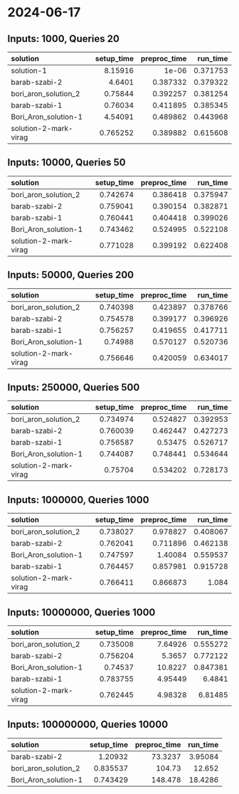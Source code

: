 # 2024-06-17

## Inputs: 1000, Queries 20

| solution              |   setup_time |   preproc_time |   run_time |
|:----------------------|-------------:|---------------:|-----------:|
| solution-1            |     8.15916  |       1e-06    |   0.371753 |
| barab-szabi-2         |     4.6401   |       0.387332 |   0.379322 |
| bori_aron_solution_2  |     0.75844  |       0.392257 |   0.381254 |
| barab-szabi-1         |     0.76034  |       0.411895 |   0.385345 |
| Bori_Aron_solution-1  |     4.54091  |       0.489862 |   0.443968 |
| solution-2-mark-virag |     0.765252 |       0.389882 |   0.615608 |

## Inputs: 10000, Queries 50

| solution              |   setup_time |   preproc_time |   run_time |
|:----------------------|-------------:|---------------:|-----------:|
| bori_aron_solution_2  |     0.742674 |       0.386418 |   0.375947 |
| barab-szabi-2         |     0.759041 |       0.390154 |   0.382871 |
| barab-szabi-1         |     0.760441 |       0.404418 |   0.399026 |
| Bori_Aron_solution-1  |     0.743462 |       0.524995 |   0.522108 |
| solution-2-mark-virag |     0.771028 |       0.399192 |   0.622408 |

## Inputs: 50000, Queries 200

| solution              |   setup_time |   preproc_time |   run_time |
|:----------------------|-------------:|---------------:|-----------:|
| bori_aron_solution_2  |     0.740398 |       0.423897 |   0.378766 |
| barab-szabi-2         |     0.754578 |       0.399177 |   0.396926 |
| barab-szabi-1         |     0.756257 |       0.419655 |   0.417711 |
| Bori_Aron_solution-1  |     0.74988  |       0.570127 |   0.520736 |
| solution-2-mark-virag |     0.756646 |       0.420059 |   0.634017 |

## Inputs: 250000, Queries 500

| solution              |   setup_time |   preproc_time |   run_time |
|:----------------------|-------------:|---------------:|-----------:|
| bori_aron_solution_2  |     0.734974 |       0.524827 |   0.392953 |
| barab-szabi-2         |     0.760039 |       0.462447 |   0.427273 |
| barab-szabi-1         |     0.756587 |       0.53475  |   0.526717 |
| Bori_Aron_solution-1  |     0.744087 |       0.748441 |   0.534644 |
| solution-2-mark-virag |     0.75704  |       0.534202 |   0.728173 |

## Inputs: 1000000, Queries 1000

| solution              |   setup_time |   preproc_time |   run_time |
|:----------------------|-------------:|---------------:|-----------:|
| bori_aron_solution_2  |     0.738027 |       0.978827 |   0.408067 |
| barab-szabi-2         |     0.762041 |       0.711896 |   0.462138 |
| Bori_Aron_solution-1  |     0.747597 |       1.40084  |   0.559537 |
| barab-szabi-1         |     0.764457 |       0.857981 |   0.915728 |
| solution-2-mark-virag |     0.766411 |       0.866873 |   1.084    |

## Inputs: 10000000, Queries 1000

| solution              |   setup_time |   preproc_time |   run_time |
|:----------------------|-------------:|---------------:|-----------:|
| bori_aron_solution_2  |     0.735008 |        7.64926 |   0.555272 |
| barab-szabi-2         |     0.756204 |        5.3657  |   0.772122 |
| Bori_Aron_solution-1  |     0.74537  |       10.8227  |   0.847381 |
| barab-szabi-1         |     0.783755 |        4.95449 |   6.4841   |
| solution-2-mark-virag |     0.762445 |        4.98328 |   6.81485  |

## Inputs: 100000000, Queries 10000

| solution             |   setup_time |   preproc_time |   run_time |
|:---------------------|-------------:|---------------:|-----------:|
| barab-szabi-2        |     1.20932  |        73.3237 |    3.95084 |
| bori_aron_solution_2 |     0.835537 |       104.73   |   12.652   |
| Bori_Aron_solution-1 |     0.743429 |       148.478  |   18.4286  |